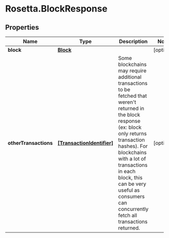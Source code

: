 # Rosetta.BlockResponse

## Properties

Name | Type | Description | Notes
------------ | ------------- | ------------- | -------------
**block** | [**Block**](Block.md) |  | [optional] 
**otherTransactions** | [**[TransactionIdentifier]**](TransactionIdentifier.md) | Some blockchains may require additional transactions to be fetched that weren&#39;t returned in the block response (ex: block only returns transaction hashes). For blockchains with a lot of transactions in each block, this can be very useful as consumers can concurrently fetch all transactions returned. | [optional] 


